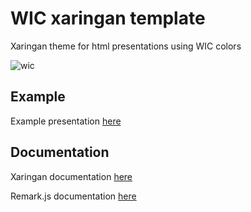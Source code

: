 # WIC xaringan template

Xaringan theme for html presentations using WIC colors

![wic](https://raw.githubusercontent.com/olayabucaro/WICslides/master/libs/figures/Screenshot_WICtemplate.png)

## Example

Example presentation [here](https://olayabucaro.github.io/WICslides)

## Documentation

Xaringan documentation [here](https://github.com/yihui/xaringan/wiki)

Remark.js documentation [here](https://github.com/gnab/remark/wiki)

